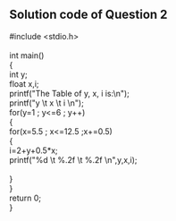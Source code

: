 ##  Solution code of Question 2 <br/>

#include <stdio.h> <br/>
<br/>
int main()<br/>
{<br/>
    int y;<br/>
    float x,i;<br/>
    printf("The Table of  y, x, i is:\n");<br/>
    printf("y \t x \t i \n");<br/>
    for(y=1 ; y<=6 ; y++)<br/>
    {<br/>
        for(x=5.5 ; x<=12.5 ;x+=0.5)<br/>
        { <br/>
           i=2+y+0.5*x;<br/>
        printf("%d \t %.2f \t %.2f  \n",y,x,i);<br/>
    <br/>
        }<br/>
    }<br/>
        return 0;   <br/>
}<br/>

